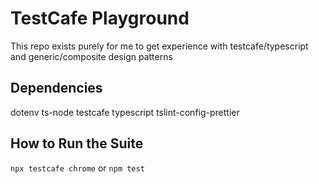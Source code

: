# TestCafe Playground

This repo exists purely for me to get experience with testcafe/typescript and generic/composite design patterns

## Dependencies
dotenv
ts-node
testcafe
typescript
tslint-config-prettier

## How to Run the Suite
```npx testcafe chrome```
or 
```npm test```